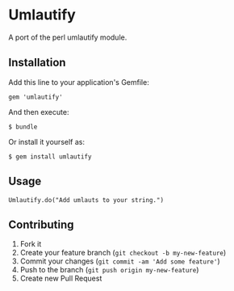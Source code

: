 # Umlautify

A port of the perl umlautify module.

## Installation

Add this line to your application's Gemfile:

    gem 'umlautify'

And then execute:

    $ bundle

Or install it yourself as:

    $ gem install umlautify

## Usage

    Umlautify.do("Add umlauts to your string.")

## Contributing

1. Fork it
2. Create your feature branch (`git checkout -b my-new-feature`)
3. Commit your changes (`git commit -am 'Add some feature'`)
4. Push to the branch (`git push origin my-new-feature`)
5. Create new Pull Request
